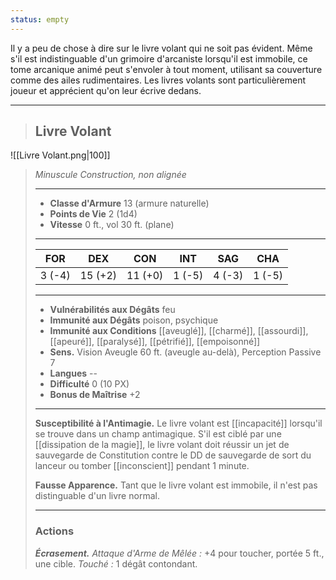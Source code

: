 ```yaml
---
status: empty
---
```

Il y a peu de chose à dire sur le livre volant qui ne soit pas évident. Même s'il est indistinguable d'un grimoire d'arcaniste lorsqu'il est immobile, ce tome arcanique animé peut s'envoler à tout moment, utilisant sa couverture comme des ailes rudimentaires. Les livres volants sont particulièrement joueur et apprécient qu'on leur écrive dedans.
___
>## Livre Volant
>
![[Livre Volant.png|100]]
>
>*Minuscule Construction, non alignée*
>
>___
>- **Classe d'Armure** 13 (armure naturelle)
>- **Points de Vie** 2 (1d4)
>- **Vitesse** 0 ft., vol 30 ft. (plane)
>___
>|FOR|DEX|CON|INT|SAG|CHA|
>|:---:|:---:|:---:|:---:|:---:|:---:|
>|3 (-4)|15 (+2)|11 (+0)|1 (-5)|4 (-3)|1 (-5)|
>
>___
>- **Vulnérabilités aux Dégâts** feu
>- **Immunité aux Dégâts** poison, psychique
>- **Immunité aux Conditions** [[aveuglé]], [[charmé]], [[assourdi]], [[apeuré]], [[paralysé]], [[pétrifié]], [[empoisonné]]
>- **Sens.** Vision Aveugle 60 ft. (aveugle au-delà), Perception Passive 7
>- **Langues** --
>- **Difficulté** 0 (10 PX)
>- **Bonus de Maîtrise** +2
>___
>**Susceptibilité à l'Antimagie.** Le livre volant est [[incapacité]] lorsqu'il se trouve dans un champ antimagique. S'il est ciblé par une [[dissipation de la magie]], le livre volant doit réussir un jet de sauvegarde de Constitution contre le DD de sauvegarde de sort du lanceur ou tomber [[inconscient]] pendant 1 minute.
> 
>**Fausse Apparence.** Tant que le livre volant est immobile, il n'est pas distinguable d'un livre normal.
 >___
>### Actions
>***Écrasement.*** *Attaque d'Arme de Mêlée :* +4 pour toucher, portée 5 ft., une cible. *Touché :* 1 dégât contondant.